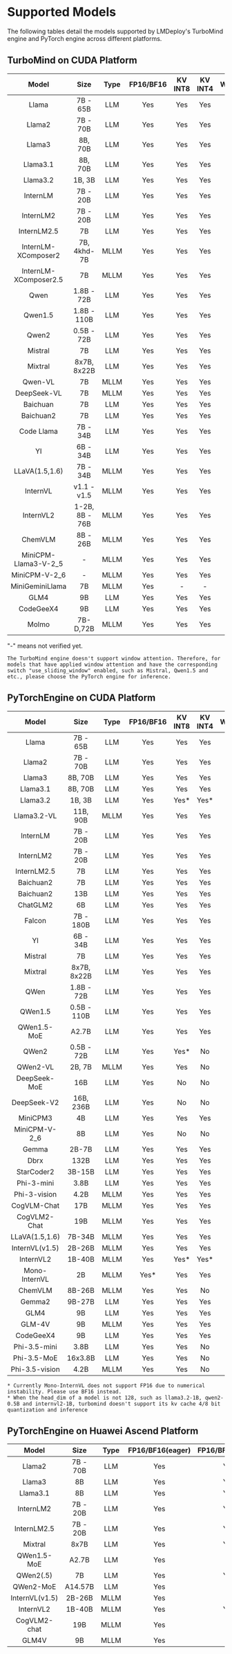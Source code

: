 # Supported Models

The following tables detail the models supported by LMDeploy's TurboMind engine and PyTorch engine across different platforms.

## TurboMind on CUDA Platform

|         Model         |      Size      | Type | FP16/BF16 | KV INT8 | KV INT4 | W4A16 |
| :-------------------: | :------------: | :--: | :-------: | :-----: | :-----: | :---: |
|         Llama         |    7B - 65B    | LLM  |    Yes    |   Yes   |   Yes   |  Yes  |
|        Llama2         |    7B - 70B    | LLM  |    Yes    |   Yes   |   Yes   |  Yes  |
|        Llama3         |    8B, 70B     | LLM  |    Yes    |   Yes   |   Yes   |  Yes  |
|       Llama3.1        |    8B, 70B     | LLM  |    Yes    |   Yes   |   Yes   |  Yes  |
|       Llama3.2        |     1B, 3B     | LLM  |    Yes    |   Yes   |   Yes   |  Yes  |
|       InternLM        |    7B - 20B    | LLM  |    Yes    |   Yes   |   Yes   |  Yes  |
|       InternLM2       |    7B - 20B    | LLM  |    Yes    |   Yes   |   Yes   |  Yes  |
|      InternLM2.5      |       7B       | LLM  |    Yes    |   Yes   |   Yes   |  Yes  |
|  InternLM-XComposer2  |  7B, 4khd-7B   | MLLM |    Yes    |   Yes   |   Yes   |  Yes  |
| InternLM-XComposer2.5 |       7B       | MLLM |    Yes    |   Yes   |   Yes   |  Yes  |
|         Qwen          |   1.8B - 72B   | LLM  |    Yes    |   Yes   |   Yes   |  Yes  |
|        Qwen1.5        |  1.8B - 110B   | LLM  |    Yes    |   Yes   |   Yes   |  Yes  |
|         Qwen2         |   0.5B - 72B   | LLM  |    Yes    |   Yes   |   Yes   |  Yes  |
|        Mistral        |       7B       | LLM  |    Yes    |   Yes   |   Yes   |  No   |
|        Mixtral        |  8x7B, 8x22B   | LLM  |    Yes    |   Yes   |   Yes   |  Yes  |
|        Qwen-VL        |       7B       | MLLM |    Yes    |   Yes   |   Yes   |  Yes  |
|      DeepSeek-VL      |       7B       | MLLM |    Yes    |   Yes   |   Yes   |  Yes  |
|       Baichuan        |       7B       | LLM  |    Yes    |   Yes   |   Yes   |  Yes  |
|       Baichuan2       |       7B       | LLM  |    Yes    |   Yes   |   Yes   |  Yes  |
|      Code Llama       |    7B - 34B    | LLM  |    Yes    |   Yes   |   Yes   |  No   |
|          YI           |    6B - 34B    | LLM  |    Yes    |   Yes   |   Yes   |  Yes  |
|    LLaVA(1.5,1.6)     |    7B - 34B    | MLLM |    Yes    |   Yes   |   Yes   |  Yes  |
|       InternVL        |  v1.1 - v1.5   | MLLM |    Yes    |   Yes   |   Yes   |  Yes  |
|       InternVL2       | 1-2B, 8B - 76B | MLLM |    Yes    |   Yes   |   Yes   |  Yes  |
|        ChemVLM        |    8B - 26B    | MLLM |    Yes    |   Yes   |   Yes   |  Yes  |
| MiniCPM-Llama3-V-2_5  |       -        | MLLM |    Yes    |   Yes   |   Yes   |  Yes  |
|     MiniCPM-V-2_6     |       -        | MLLM |    Yes    |   Yes   |   Yes   |  Yes  |
|    MiniGeminiLlama    |       7B       | MLLM |    Yes    |    -    |    -    |  Yes  |
|         GLM4          |       9B       | LLM  |    Yes    |   Yes   |   Yes   |  Yes  |
|       CodeGeeX4       |       9B       | LLM  |    Yes    |   Yes   |   Yes   |   -   |
|         Molmo         |    7B-D,72B    | MLLM |    Yes    |   Yes   |   Yes   |  No   |

"-" means not verified yet.

```{note}
The TurboMind engine doesn't support window attention. Therefore, for models that have applied window attention and have the corresponding switch "use_sliding_window" enabled, such as Mistral, Qwen1.5 and etc., please choose the PyTorch engine for inference.
```

## PyTorchEngine on CUDA Platform

|     Model      |    Size     | Type | FP16/BF16 | KV INT8 | KV INT4 | W8A8 | W4A16 |
| :------------: | :---------: | :--: | :-------: | :-----: | :-----: | :--: | :---: |
|     Llama      |  7B - 65B   | LLM  |    Yes    |   Yes   |   Yes   | Yes  |  Yes  |
|     Llama2     |  7B - 70B   | LLM  |    Yes    |   Yes   |   Yes   | Yes  |  Yes  |
|     Llama3     |   8B, 70B   | LLM  |    Yes    |   Yes   |   Yes   | Yes  |  Yes  |
|    Llama3.1    |   8B, 70B   | LLM  |    Yes    |   Yes   |   Yes   | Yes  |  Yes  |
|    Llama3.2    |   1B, 3B    | LLM  |    Yes    |  Yes\*  |  Yes\*  | Yes  |  Yes  |
|  Llama3.2-VL   |  11B, 90B   | MLLM |    Yes    |   Yes   |   Yes   |  -   |   -   |
|    InternLM    |  7B - 20B   | LLM  |    Yes    |   Yes   |   Yes   | Yes  |  Yes  |
|   InternLM2    |  7B - 20B   | LLM  |    Yes    |   Yes   |   Yes   | Yes  |  Yes  |
|  InternLM2.5   |     7B      | LLM  |    Yes    |   Yes   |   Yes   | Yes  |  Yes  |
|   Baichuan2    |     7B      | LLM  |    Yes    |   Yes   |   Yes   | Yes  |  No   |
|   Baichuan2    |     13B     | LLM  |    Yes    |   Yes   |   Yes   |  No  |  No   |
|    ChatGLM2    |     6B      | LLM  |    Yes    |   Yes   |   Yes   |  No  |  No   |
|     Falcon     |  7B - 180B  | LLM  |    Yes    |   Yes   |   Yes   |  No  |  No   |
|       YI       |  6B - 34B   | LLM  |    Yes    |   Yes   |   Yes   | Yes  |  Yes  |
|    Mistral     |     7B      | LLM  |    Yes    |   Yes   |   Yes   | Yes  |  Yes  |
|    Mixtral     | 8x7B, 8x22B | LLM  |    Yes    |   Yes   |   Yes   |  No  |  No   |
|      QWen      | 1.8B - 72B  | LLM  |    Yes    |   Yes   |   Yes   | Yes  |  Yes  |
|    QWen1.5     | 0.5B - 110B | LLM  |    Yes    |   Yes   |   Yes   | Yes  |  Yes  |
|  QWen1.5-MoE   |    A2.7B    | LLM  |    Yes    |   Yes   |   Yes   |  No  |  No   |
|     QWen2      | 0.5B - 72B  | LLM  |    Yes    |  Yes\*  |   No    | Yes  |  Yes  |
|    QWen2-VL    |   2B, 7B    | MLLM |    Yes    |   Yes   |   No    |  No  |  No   |
|  DeepSeek-MoE  |     16B     | LLM  |    Yes    |   No    |   No    |  No  |  No   |
|  DeepSeek-V2   |  16B, 236B  | LLM  |    Yes    |   No    |   No    |  No  |  No   |
|    MiniCPM3    |     4B      | LLM  |    Yes    |   Yes   |   Yes   |  No  |  No   |
| MiniCPM-V-2_6  |     8B      | LLM  |    Yes    |   No    |   No    | Yes  |  Yes  |
|     Gemma      |    2B-7B    | LLM  |    Yes    |   Yes   |   Yes   |  No  |  No   |
|      Dbrx      |    132B     | LLM  |    Yes    |   Yes   |   Yes   |  No  |  No   |
|   StarCoder2   |   3B-15B    | LLM  |    Yes    |   Yes   |   Yes   |  No  |  No   |
|   Phi-3-mini   |    3.8B     | LLM  |    Yes    |   Yes   |   Yes   | Yes  |  Yes  |
|  Phi-3-vision  |    4.2B     | MLLM |    Yes    |   Yes   |   Yes   |  -   |   -   |
|  CogVLM-Chat   |     17B     | MLLM |    Yes    |   Yes   |   Yes   |  -   |   -   |
|  CogVLM2-Chat  |     19B     | MLLM |    Yes    |   Yes   |   Yes   |  -   |   -   |
| LLaVA(1.5,1.6) |   7B-34B    | MLLM |    Yes    |   Yes   |   Yes   |  -   |   -   |
| InternVL(v1.5) |   2B-26B    | MLLM |    Yes    |   Yes   |   Yes   | Yes  |  Yes  |
|   InternVL2    |   1B-40B    | MLLM |    Yes    |  Yes\*  |  Yes\*  |  -   |   -   |
| Mono-InternVL  |     2B      | MLLM |   Yes\*   |   Yes   |   Yes   |  -   |   -   |
|    ChemVLM     |   8B-26B    | MLLM |    Yes    |   Yes   |   No    |  -   |   -   |
|     Gemma2     |   9B-27B    | LLM  |    Yes    |   Yes   |   Yes   |  -   |   -   |
|      GLM4      |     9B      | LLM  |    Yes    |   Yes   |   Yes   |  No  |  No   |
|     GLM-4V     |     9B      | MLLM |    Yes    |   Yes   |   Yes   |  No  |  No   |
|   CodeGeeX4    |     9B      | LLM  |    Yes    |   Yes   |   Yes   |  -   |   -   |
|  Phi-3.5-mini  |    3.8B     | LLM  |    Yes    |   Yes   |   No    |  -   |   -   |
|  Phi-3.5-MoE   |   16x3.8B   | LLM  |    Yes    |   Yes   |   No    |  -   |   -   |
| Phi-3.5-vision |    4.2B     | MLLM |    Yes    |   Yes   |   No    |  -   |   -   |

```{note}
* Currently Mono-InternVL does not support FP16 due to numerical instability. Please use BF16 instead.
* When the head_dim of a model is not 128, such as llama3.2-1B, qwen2-0.5B and internvl2-1B, turbomind doesn't support its kv cache 4/8 bit quantization and inference
```

## PyTorchEngine on Huawei Ascend Platform

|     Model      |   Size   | Type | FP16/BF16(eager) | FP16/BF16(graph) | W4A16(eager) |
| :------------: | :------: | :--: | :--------------: | :--------------: | :----------: |
|     Llama2     | 7B - 70B | LLM  |       Yes        |       Yes        |     Yes      |
|     Llama3     |    8B    | LLM  |       Yes        |       Yes        |     Yes      |
|    Llama3.1    |    8B    | LLM  |       Yes        |       Yes        |     Yes      |
|   InternLM2    | 7B - 20B | LLM  |       Yes        |       Yes        |     Yes      |
|  InternLM2.5   | 7B - 20B | LLM  |       Yes        |       Yes        |     Yes      |
|    Mixtral     |   8x7B   | LLM  |       Yes        |       Yes        |      No      |
|  QWen1.5-MoE   |  A2.7B   | LLM  |       Yes        |        -         |      No      |
|   QWen2(.5)    |    7B    | LLM  |       Yes        |       Yes        |      No      |
|   QWen2-MoE    | A14.57B  | LLM  |       Yes        |        -         |      No      |
| InternVL(v1.5) |  2B-26B  | MLLM |       Yes        |        -         |     Yes      |
|   InternVL2    |  1B-40B  | MLLM |       Yes        |       Yes        |     Yes      |
|  CogVLM2-chat  |   19B    | MLLM |       Yes        |        No        |      -       |
|     GLM4V      |    9B    | MLLM |       Yes        |        No        |      -       |

